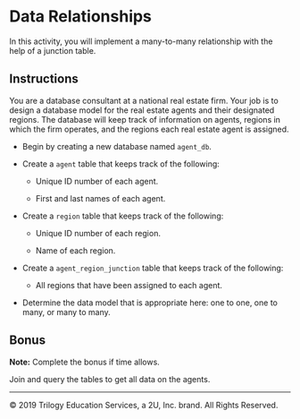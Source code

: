 # Data Relationships

In this activity, you will implement a many-to-many relationship with the help of a junction table.

## Instructions

You are a database consultant at a national real estate firm. Your job is to design a database model for the real estate agents and their designated regions. The database will keep track of information on agents, regions in which the firm operates, and the regions each real estate agent is assigned.

* Begin by creating a new database named `agent_db`.

* Create a `agent` table that keeps track of the following:

  * Unique ID number of each agent.

  * First and last names of each agent.

* Create a `region` table that keeps track of the following:

  * Unique ID number of each region.

  * Name of each region.

* Create a `agent_region_junction` table that keeps track of the following:

  * All regions that have been assigned to each agent.

* Determine the data model that is appropriate here: one to one, one to many, or many to many.

## Bonus

**Note:** Complete the bonus if time allows.

Join and query the tables to get all data on the agents.

---

© 2019 Trilogy Education Services, a 2U, Inc. brand. All Rights Reserved.
